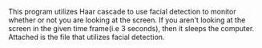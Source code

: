 This program utilizes Haar cascade to use facial detection to monitor whether or not you are looking at the screen. If you aren't looking at the screen in the given time frame(i.e 3 seconds), then it sleeps the computer. Attached is the file that utilizes facial detection. 
